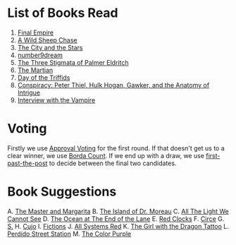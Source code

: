 <!-- TITLE: Book Gathering -->
<!-- SUBTITLE: The Book Gathering -->

# List of Books Read
1. [Final Empire](books/the-final-empire)
2. [A Wild Sheep Chase](books/a-wild-sheep-chase)
3. [The City and the Stars](books/the-city-and-the-stars)
4. [number9dream](books/number-9-dream)
5. [The Three Stigmata of Palmer Eldritch](books/the-three-stigmata-of-palmer-eldritch)
6. [The Martian](books/the-martian)
7. [Day of the Triffids](books/day-of-the-triffids)
8. [Conspiracy: Peter Thiel, Hulk Hogan, Gawker, and the Anatomy of Intrigue](books/conspiracy)
9. [Interview with the Vampire](books/interview-with-the-vampire)

# Voting
Firstly we use [Approval Voting](https://en.wikipedia.org/wiki/Approval_voting) for the first round.
If that doesn't get us to a clear winner, we use [Borda Count](https://en.wikipedia.org/wiki/Borda_count).
If we end up with a draw, we use [first-past-the-post](https://en.wikipedia.org/wiki/First-past-the-post_voting) to decide between the final two candidates.

# Book Suggestions
A. [The Master and Margarita](https://www.goodreads.com/book/show/117833.The_Master_and_Margarita)
B. [The Island of Dr. Moreau](https://www.goodreads.com/book/show/29981.The_Island_of_Dr_Moreau)
C. [All The Light We Cannot See](https://www.goodreads.com/book/show/18143977-all-the-light-we-cannot-see?from_choice=true)
D. [The Ocean at The End of the Lane](https://www.goodreads.com/book/show/15783514-the-ocean-at-the-end-of-the-lane?from_choice=true)
E. [Red Clocks](https://www.goodreads.com/book/show/35099035-red-clocks?from_choice=true)
F. [Circe](https://www.goodreads.com/book/show/35959740-circe?from_choice=true)
G. [S.](https://www.goodreads.com/book/show/17860739-s)
H. [Cujo](https://www.goodreads.com/book/show/10603.Cujo)
I. [Fictions](https://www.goodreads.com/book/show/426504.Ficciones)
J. [All Systems Red](https://www.goodreads.com/book/show/32758901-all-systems-red)
K. [The Girl with the Dragon Tattoo](https://www.goodreads.com/book/show/2429135.The_Girl_with_the_Dragon_Tattoo)
L. [Perdido Street Station](https://www.goodreads.com/book/show/68494.Perdido_Street_Station)
M. [The Color Purple](https://www.goodreads.com/book/show/11486.The_Color_Purple)